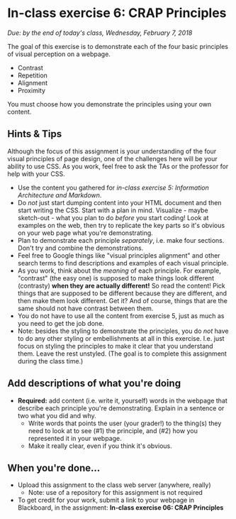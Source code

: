 # In-class exercise 6: CRAP Principles

*Due: by the end of today's class, Wednesday, February 7, 2018* 

The goal of this exercise is to demonstrate each of the four basic principles of visual perception on a webpage.

- Contrast
- Repetition
- Alignment
- Proximity

You must choose how you demonstrate the principles using your own content.  

## Hints & Tips

Although the focus of this assignment is your understanding of the four visual principles of page design, one of the challenges here will be your ability to use CSS.  As you work, feel free to ask the TAs or the professor for help with your CSS.  

- Use the content you gathered for *in-class exercise 5: Information Architecture and Markdown*.  
- Do *not* just start dumping content into your HTML document and then start writing the CSS.  Start with a plan in mind.  Visualize - maybe sketch-out - what you plan to do *before* you start coding!  Look at examples on the web, then try to replicate the key parts so it's obvious on your web page what you're demonstrating.
- Plan to demonstrate each principle *separately*, i.e. make four sections.  Don't try and combine the demonstrations.  
- Feel free to Google things like "visual principles alignment" and other search terms to find descriptions and examples of each visual principle.
- As you work, think about the *meaning* of each principle.  For example, "contrast" (the easy one) is supposed to make things look different (contrasty) **when they are actually different!** So read the content!  Pick things that are supposed to be different because they are different, and then make them look different.  Get it?  And of course, things that are the same should not have contrast between them.
- You do not have to use all the content from exercise 5, just as much as you need to get the job done.
- Note: besides the styling to demonstrate the principles, you do *not* have to do any other styling or embellishments at all in this exercise.  I.e. just focus on styling the principles to make it clear that you understand them.  Leave the rest unstyled.  (The goal is to complete this assignment during the class time.)

## Add descriptions of what you're doing

- **Required:** add content (i.e. write it, yourself) words in the webpage that describe each principle you're demonstrating.  Explain in a sentence or two what you did and why. 
  - Write words that points the user (your grader!) to the thing(s) they need to look at to see (#1) the principle, and (#2) how you represented it in your webpage.
  - Make it really clear, even if you think it's obvious.

## When you're done...

- Upload this assignment to the class web server (anywhere, really)
  - Note: use of a repository for this assignment is not required
- To get credit for your work, submit a link to your webpage in Blackboard, in the assignment: **In-class exercise 06: CRAP Principles**


